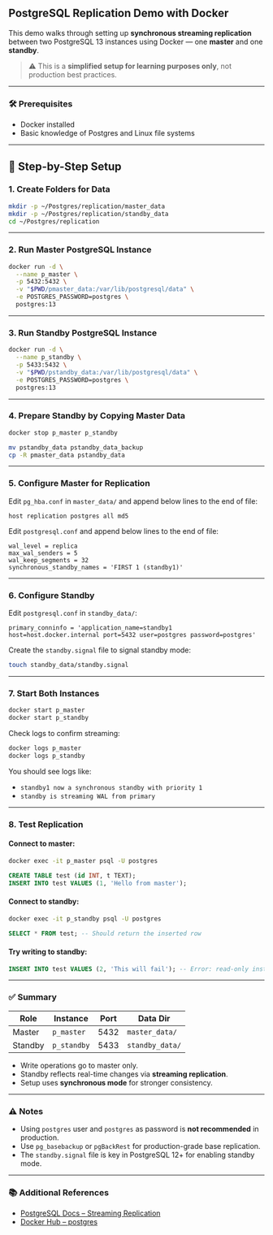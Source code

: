 ## PostgreSQL Replication Demo with Docker

This demo walks through setting up **synchronous streaming replication** between two PostgreSQL 13 instances using Docker — one **master** and one **standby**.

> ⚠️ This is a **simplified setup for learning purposes only**, not production best practices.

---

### 🛠️ Prerequisites

- Docker installed
- Basic knowledge of Postgres and Linux file systems

---

## 🔧 Step-by-Step Setup

### 1. Create Folders for Data

```bash
mkdir -p ~/Postgres/replication/master_data
mkdir -p ~/Postgres/replication/standby_data
cd ~/Postgres/replication
````

---

### 2. Run Master PostgreSQL Instance

```bash
docker run -d \
  --name p_master \
  -p 5432:5432 \
  -v "$PWD/pmaster_data:/var/lib/postgresql/data" \
  -e POSTGRES_PASSWORD=postgres \
  postgres:13
```
---

### 3. Run Standby PostgreSQL Instance

```bash
docker run -d \
  --name p_standby \
  -p 5433:5432 \
  -v "$PWD/pstandby_data:/var/lib/postgresql/data" \
  -e POSTGRES_PASSWORD=postgres \
  postgres:13
```

---

### 4. Prepare Standby by Copying Master Data

```bash
docker stop p_master p_standby

mv pstandby_data pstandby_data_backup
cp -R pmaster_data pstandby_data
```

---

### 5. Configure Master for Replication

Edit `pg_hba.conf` in `master_data/` and append below lines to the end of file:

```text
host replication postgres all md5
```

Edit `postgresql.conf` and append below lines to the end of file:

```text
wal_level = replica
max_wal_senders = 5
wal_keep_segments = 32
synchronous_standby_names = 'FIRST 1 (standby1)'
```

---

### 6. Configure Standby

Edit `postgresql.conf` in `standby_data/`:

```text
primary_conninfo = 'application_name=standby1 host=host.docker.internal port=5432 user=postgres password=postgres'
```

Create the `standby.signal` file to signal standby mode:

```bash
touch standby_data/standby.signal
```

---

### 7. Start Both Instances

```bash
docker start p_master
docker start p_standby
```

Check logs to confirm streaming:

```bash
docker logs p_master
docker logs p_standby
```

You should see logs like:

* `standby1 now a synchronous standby with priority 1`
* `standby is streaming WAL from primary`

---

### 8. Test Replication

#### Connect to master:

```bash
docker exec -it p_master psql -U postgres
```

```sql
CREATE TABLE test (id INT, t TEXT);
INSERT INTO test VALUES (1, 'Hello from master');
```

#### Connect to standby:

```bash
docker exec -it p_standby psql -U postgres
```

```sql
SELECT * FROM test; -- Should return the inserted row
```

#### Try writing to standby:

```sql
INSERT INTO test VALUES (2, 'This will fail'); -- Error: read-only instance
```

---

### ✅ Summary

| Role    | Instance    | Port | Data Dir        |
| ------- | ----------- | ---- | --------------- |
| Master  | `p_master`  | 5432 | `master_data/`  |
| Standby | `p_standby` | 5433 | `standby_data/` |

* Write operations go to master only.
* Standby reflects real-time changes via **streaming replication**.
* Setup uses **synchronous mode** for stronger consistency.

---

### ⚠️ Notes

* Using `postgres` user and `postgres` as password is **not recommended** in production.
* Use `pg_basebackup` or `pgBackRest` for production-grade base replication.
* The `standby.signal` file is key in PostgreSQL 12+ for enabling standby mode.

---

### 📚 Additional References

* [PostgreSQL Docs – Streaming Replication](https://www.postgresql.org/docs/current/warm-standby.html)
* [Docker Hub – postgres](https://hub.docker.com/_/postgres)
